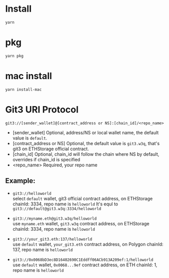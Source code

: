 # Install

```
yarn
```

# pkg

```
yarn pkg
```

# mac install

```
yarn install-mac
```

# Git3 URI Protocol

```
git3://[sender_wallet]@[contract_address or NS]:[chain_id]/<repo_name>
```


- [sender_wallet] Optional, address/NS or local wallet name, the default value is `default`.
- [contract_address or NS] Optional, the default value is `git3.w3q`, that's git3 on ETHStorage official contract.
- [chain_id] Optional, chain_id will follow the chain where NS by default, overrides if chain_id is specified
- <repo_name> Required, your repo name

## Example:
- `git3://helloworld`  
select `default` wallet, git3 official contract address, on ETHStorage chainId: 3334, repo name is `helloworld`
It's equl to `git3://default@git3.w3q:3334/helloworld`

- `git3://myname.eth@git3.w3q/helloworld`  
use `myname.eth` wallet, `git3.w3q` contract address, on ETHStorage chainId: 3334, repo name is `helloworld`

- `git3://your_git3.eth:137/helloworld`  
use `default` wallet, `your_git3.eth` contract address, on Polygon chainId: 137, repo name is `helloworld`

- `git3://0x0068bD3ec8D16402690C1Eddff06ACb913A209ef:1/helloworld`  
use `default` wallet, `0x0068...9ef` contract address, on ETH chainId: 1, repo name is `helloworld`




